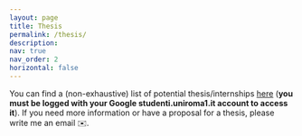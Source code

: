 ```yaml
---
layout: page
title: Thesis
permalink: /thesis/
description: 
nav: true
nav_order: 2
horizontal: false
---
```


You can find a (non-exhaustive) list of potential thesis/internships [here](https://docs.google.com/document/d/1UvCm3y1_s5LvtnuyMw4vvHguZOCDDKfP9lQmxS_xBuA/edit?usp=sharing) (**you must be logged with your Google studenti.uniroma1.it account to access it**). If you need more information or have a proposal for a thesis, please write me an email ✉️.
